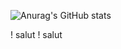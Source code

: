 
![Anurag's GitHub stats](https://github-readme-stats.vercel.app/api?username=chaweb&show_icons=true&theme=tokyonight)

! salut ! salut
